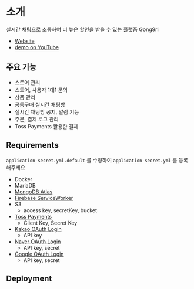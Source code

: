 # 소개
실시간 채팅으로 소통하여 더 높은 할인을 받을 수 있는 플랫폼 Gong9ri

- [Website](https://gong9ri.kkbk.me/)
- [demo on YouTube]()

## 주요 기능

- 스토어 관리
- 스토어, 사용자 1대1 문의
- 상품 관리
- 공동구매 실시간 채팅방
- 실시간 채팅방 공지, 알림 기능
- 주문, 결제 로그 관리
- Toss Payments 활용한 결제

## Requirements

`application-secret.yml.default` 를 수정하여 `application-secret.yml` 를 등록해주세요

- Docker
- MariaDB
- [MongoDB Atlas]()
- [Firebase ServiceWorker]()
- S3
    - access key, secretKey, bucket
- [Toss Payments](https://tossdev.github.io/gettingstarted.html)
    - Client Key, Secret Key
- [Kakao OAuth Login](https://developers.kakao.com/)
    - API key
- [Naver OAuth Login](https://developers.naver.com/main)
    - API key, secret
- [Google OAuth Login](https://console.cloud.google.com/home/dashboard)
    - API key, secret

## Deployment
```shell
```

```Docker
```
